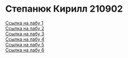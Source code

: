 <h1>Степанюк Кирилл 210902</h1>


<a href="https://ritfer.github.io/PIIS/lab1/index.html">Ссылка на лабу 1</a>
<br><a href="https://ritfer.github.io/PIIS/lab2/index.html">Ссылка на лабу 2</a>
<br><a href="https://ritfer.github.io/PIIS/lab3/index.html">Ссылка на лабу 3</a>
<br><a href="https://ritfer.github.io/PIIS/lab4/index.html">Ссылка на лабу 4</a>
<br><a href="https://ritfer.github.io/PIIS/lab5/lab5.html">Ссылка на лабу 5</a>
<br><a href="https://ritfer.github.io/PIIS/lab6/lab6.html">Ссылка на лабу 6</a>
